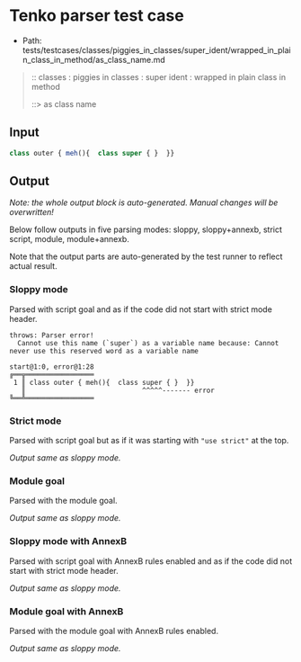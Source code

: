 # Tenko parser test case

- Path: tests/testcases/classes/piggies_in_classes/super_ident/wrapped_in_plain_class_in_method/as_class_name.md

> :: classes : piggies in classes : super ident : wrapped in plain class in method
>
> ::> as class name

## Input

`````js
class outer { meh(){  class super { }  }}
`````

## Output

_Note: the whole output block is auto-generated. Manual changes will be overwritten!_

Below follow outputs in five parsing modes: sloppy, sloppy+annexb, strict script, module, module+annexb.

Note that the output parts are auto-generated by the test runner to reflect actual result.

### Sloppy mode

Parsed with script goal and as if the code did not start with strict mode header.

`````
throws: Parser error!
  Cannot use this name (`super`) as a variable name because: Cannot never use this reserved word as a variable name

start@1:0, error@1:28
╔══╦═════════════════
 1 ║ class outer { meh(){  class super { }  }}
   ║                             ^^^^^------- error
╚══╩═════════════════

`````

### Strict mode

Parsed with script goal but as if it was starting with `"use strict"` at the top.

_Output same as sloppy mode._

### Module goal

Parsed with the module goal.

_Output same as sloppy mode._

### Sloppy mode with AnnexB

Parsed with script goal with AnnexB rules enabled and as if the code did not start with strict mode header.

_Output same as sloppy mode._

### Module goal with AnnexB

Parsed with the module goal with AnnexB rules enabled.

_Output same as sloppy mode._
